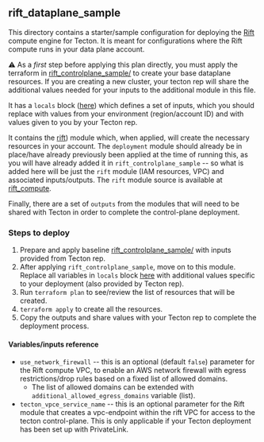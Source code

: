 ## rift_dataplane_sample

This directory contains a starter/sample configuration for deploying the [Rift](https://docs.tecton.ai/docs/introduction/compute-in-tecton#rift-public-preview) compute engine for Tecton. It is meant for configurations where the Rift compute runs in your data plane account.

⚠️ As a _first_ step before applying this plan directly, you must apply the terraform in [rift_controlplane_sample/](../rift_controlplane_sample/) to create your base dataplane resources. If you are creating a new cluster, your tecton rep will share the additional values needed for your inputs to the additional module in this file.

It has a `locals` block ([here](./infrastructure.tf#L15)) which defines a set of inputs, which you should replace with values from your environment (region/account ID) and with values given to you by your Tecton rep.

It contains the [rift](./infrastructure.tf#L52)) module which, when applied, will create the necessary resources in your account. The `deployment` module should already be in place/have already previously been applied at the time of running this, as you will have already added it in `rift_controlplane_sample` -- so what is added here will be just the `rift` module (IAM resources, VPC) and associated inputs/outputs. The `rift` module source is available at [rift_compute](../rift_compute/).

Finally, there are a set of `outputs` from the modules that will need to be shared with Tecton in order to complete the control-plane deployment.

### Steps to deploy

1. Prepare and apply baseline [rift_controlplane_sample/](../rift_controlplane_sample/) with inputs provided from Tecton rep.
2. After applying `rift_controlplane_sample`, move on to this module. Replace all variables in `locals` block [here](./infrastructure.tf#L15) with additional values specific to your deployment (also provided by Tecton rep).
3. Run `terraform plan` to see/review the list of resources that will be created.
4. `terraform apply` to create all the resources.
5.  Copy the outputs and share values with your Tecton rep to complete the deployment process.


#### Variables/inputs reference
* `use_network_firewall` -- this is an optional (default `false`) parameter for the Rift compute VPC, to enable an AWS network firewall with egress restrictions/drop rules based on a fixed list of allowed domains.
  * The list of allowed domains can be extended with `additional_allowed_egress_domains` variable (list).
* `tecton_vpce_service_name` -- this is an optional parameter for the Rift module that creates a vpc-endpoint within the rift VPC for access to the tecton control-plane. This is only applicable if your Tecton deployment has been set up with PrivateLink.